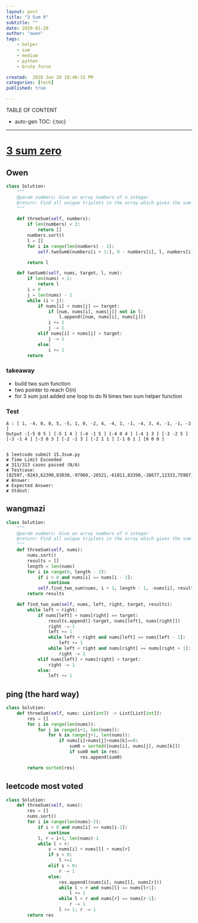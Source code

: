 ```yaml
---
layout: post
title: "3 Sum 0"
subtitle: ""
date: 2020-01-28
author: "owen"
tags: 
    - helper
    - sum
    - medium
    - python
    - brute force

created:  2020 Jan 28 10:46:15 PM
categories: [tech]
published: true

---
```


TABLE OF CONTENT

* auto-gen TOC:
{:toc}

- - -

# [3 sum zero](https://www.interviewbit.com/problems/3-sum-zero/)

## Owen

```python
class Solution:
    """
    @param numbers: Give an array numbers of n integer
    @return: Find all unique triplets in the array which gives the sum of zero.
    """

    def threeSum(self, numbers):
        if len(numbers) < 3:
            return []
        numbers.sort()
        l = []
        for i in range(len(numbers) - 2):
            self.twoSum6(numbers[i + 1:], 0 - numbers[i], l, numbers[i])

        return l

    def twoSum6(self, nums, target, l, num):
        if len(nums) < 2:
            return l
        i = 0
        j = len(nums) - 1
        while (i < j):
            if nums[i] + nums[j] == target:
                if [num, nums[i], nums[j]] not in l:
                    l.append([num, nums[i], nums[j]])
                i += 1
                j -= 1
            elif nums[i] + nums[j] > target:
                j -= 1
            else:
                i += 1
        return 
```
### takeaway 

- build two sum function 
- two pointer to reach O(n) 
- for 3 sum just added one loop to do N times two sum helper function 

### Test

    A : [ 1, -4, 0, 0, 5, -5, 1, 0, -2, 4, -4, 1, -1, -4, 3, 4, -1, -1, -3 ]
    Output :[-5 0 5 ] [-5 1 4 ] [-4 -1 5 ] [-4 0 4 ] [-4 1 3 ] [-3 -2 5 ] [-3 -1 4 ] [-3 0 3 ] [-2 -1 3 ] [-2 1 1 ] [-1 0 1 ] [0 0 0 ] 


    $ leetcode submit 15.3sum.py
    ✘ Time Limit Exceeded
    ✘ 311/313 cases passed (N/A)
    ✘ Testcase: [82597,-9243,62390,83030,-97960,-26521,-61011,83390,-38677,12333,75987,46091,83794,19355,-71037,-6242,-28801,324,1202,-90885,-2989,-95597,-34333,35528,5680,89093,-90606,50360,-29393,-27012,53313,65213,99818,-82405,-41661,-3333,-51952,72135,-1523,26377,74685,96992,92263,15929,5467,-99555,-43348,-41689,-60383,-3990,32165,65265,-72973,-58372,12741,-48568,-46596,72419,-1859,34153,62937,81310,-61823,-96770,-54944,8845,-91184,24208,-29078,31495,65258,14198,85395,70506,-40908,56740,-12228,-40072,32429,93001,68445,-73927,25731,-91859,-24150,10093,-60271,-81683,-18126,51055,48189,-6468,25057,81194,-58628,74042,66158,-14452,-49851,-43667,11092,39189,-17025,-79173,13606,83172,92647,-59741,19343,-26644,-57607,82908,-20655,1637,80060,98994,39331,-31274,-61523,91225,-72953,13211,-75116,-98421,-41571,-69074,99587,39345,42151,-2460,98236,15690,-52507,-95803,-48935,-46492,-45606,-79254,-99851,52533,73486,39948,-7240,71815,-585,-96252,90990,-93815,93340,-71848,58733,-14859,-83082,-75794,-82082,-24871,-15206,91207,-56469,-93618,67131,-8682,75719,87429,-98757,-7535,-24890,-94160,85003,33928,75538,97456,-66424,-60074,-8527,-28697,-22308,2246,-70134,-82319,-10184,87081,-34949,-28645,-47352,-83966,-60418,-15293,-53067,-25921,55172,75064,95859,48049,34311,-86931,-38586,33686,-36714,96922,76713,-22165,-80585,-34503,-44516,39217,-28457,47227,-94036,43457,24626,-87359,26898,-70819,30528,-32397,-69486,84912,-1187,-98986,-32958,4280,-79129,-65604,9344,58964,50584,71128,-55480,24986,15086,-62360,-42977,-49482,-77256,-36895,-74818,20,3063,-49426,28152,-97329,6086,86035,-88743,35241,44249,19927,-10660,89404,24179,-26621,-6511,57745,-28750,96340,-97160,-97822,-49979,52307,79462,94273,-24808,77104,9255,-83057,77655,21361,55956,-9096,48599,-40490,-55107,2689,29608,20497,66834,-34678,23553,-81400,-66630,-96321,-34499,-12957,-20564,25610,-4322,-58462,20801,53700,71527,24669,-54534,57879,-3221,33636,3900,97832,-27688,-98715,5992,24520,-55401,-57613,-69926,57377,-77610,20123,52174,860,60429,-91994,-62403,-6218,-90610,-37263,-15052,62069,-96465,44254,89892,-3406,19121,-41842,-87783,-64125,-56120,73904,-22797,-58118,-4866,5356,75318,46119,21276,-19246,-9241,-97425,57333,-15802,93149,25689,-5532,95716,39209,-87672,-29470,-16324,-15331,27632,-39454,56530,-16000,29853,46475,78242,-46602,83192,-73440,-15816,50964,-36601,89758,38375,-40007,-36675,-94030,67576,46811,-64919,45595,76530,40398,35845,41791,67697,-30439,-82944,63115,33447,-36046,-50122,-34789,43003,-78947,-38763,-89210,32756,-20389,-31358,-90526,-81607,88741,86643,98422,47389,-75189,13091,95993,-15501,94260,-25584,-1483,-67261,-70753,25160,89614,-90620,-48542,83889,-12388,-9642,-37043,-67663,28794,-8801,13621,12241,55379,84290,21692,-95906,-85617,-17341,-63767,80183,-4942,-51478,30997,-13658,8838,17452,-82869,-39897,68449,31964,98158,-49489,62283,-62209,-92792,-59342,55146,-38533,20496,62667,62593,36095,-12470,5453,-50451,74716,-17902,3302,-16760,-71642,-34819,96459,-72860,21638,47342,-69897,-40180,44466,76496,84659,13848,-91600,-90887,-63742,-2156,-84981,-99280,94326,-33854,92029,-50811,98711,-36459,-75555,79110,-88164,-97397,-84217,97457,64387,30513,-53190,-83215,252,2344,-27177,-92945,-89010,82662,-11670,86069,53417,42702,97082,3695,-14530,-46334,17910,77999,28009,-12374,15498,-46941,97088,-35030,95040,92095,-59469,-24761,46491,67357,-66658,37446,-65130,-50416,99197,30925,27308,54122,-44719,12582,-99525,-38446,-69050,-22352,94757,-56062,33684,-40199,-46399,96842,-50881,-22380,-65021,40582,53623,-76034,77018,-97074,-84838,-22953,-74205,79715,-33920,-35794,-91369,73421,-82492,63680,-14915,-33295,37145,76852,-69442,60125,-74166,74308,-1900,-30195,-16267,-60781,-27760,5852,38917,25742,-3765,49097,-63541,98612,-92865,-30248,9612,-8798,53262,95781,-42278,-36529,7252,-27394,-5021,59178,80934,-48480,-75131,-54439,-19145,-48140,98457,-6601,-51616,-89730,78028,32083,-48904,16822,-81153,-8832,48720,-80728,-45133,-86647,-4259,-40453,2590,28613,50523,-4105,-27790,-74579,-17223,63721,33489,-47921,97628,-97691,-14782,-65644,18008,-93651,-71266,80990,-76732,-47104,35368,28632,59818,-86269,-89753,34557,-92230,-5933,-3487,-73557,-13174,-43981,-43630,-55171,30254,-83710,-99583,-13500,71787,5017,-25117,-78586,86941,-3251,-23867,-36315,75973,86272,-45575,77462,-98836,-10859,70168,-32971,-38739,-12761,93410,14014,-30706,-77356,-85965,-62316,63918,-59914,-64088,1591,-10957,38004,15129,-83602,-51791,34381,-89382,-26056,8942,5465,71458,-73805,-87445,-19921,-80784,69150,-34168,28301,-68955,18041,6059,82342,9947,39795,44047,-57313,48569,81936,-2863,-80932,32976,-86454,-84207,33033,32867,9104,-16580,-25727,80157,-70169,53741,86522,84651,68480,84018,61932,7332,-61322,-69663,76370,41206,12326,-34689,17016,82975,-23386,39417,72793,44774,-96259,3213,79952,29265,-61492,-49337,14162,65886,3342,-41622,-62659,-90402,-24751,88511,54739,-21383,-40161,-96610,-24944,-602,-76842,-21856,69964,43994,-15121,-85530,12718,13170,-13547,69222,62417,-75305,-81446,-38786,-52075,-23110,97681,-82800,-53178,11474,35857,94197,-58148,-23689,32506,92154,-64536,-73930,-77138,97446,-83459,70963,22452,68472,-3728,-25059,-49405,95129,-6167,12808,99918,30113,-12641,-26665,86362,-33505,50661,26714,33701,89012,-91540,40517,-12716,-57185,-87230,29914,-59560,13200,-72723,58272,23913,-45586,-96593,-26265,-2141,31087,81399,92511,-34049,20577,2803,26003,8940,42117,40887,-82715,38269,40969,-50022,72088,21291,-67280,-16523,90535,18669,94342,-39568,-88080,-99486,-20716,23108,-28037,63342,36863,-29420,-44016,75135,73415,16059,-4899,86893,43136,-7041,33483,-67612,25327,40830,6184,61805,4247,81119,-22854,-26104,-63466,63093,-63685,60369,51023,51644,-16350,74438,-83514,99083,10079,-58451,-79621,48471,67131,-86940,99093,11855,-22272,-67683,-44371,9541,18123,37766,-70922,80385,-57513,-76021,-47890,36154,72935,84387,-92681,-88303,-7810,59902,-90,-64704,-28396,-66403,8860,13343,33882,85680,7228,28160,-14003,54369,-58893,92606,-63492,-10101,64714,58486,29948,-44679,-22763,10151,-56695,4031,-18242,-36232,86168,-14263,9883,47124,47271,92761,-24958,-73263,-79661,-69147,-18874,29546,-92588,-85771,26451,-86650,-43306,-59094,-47492,-34821,-91763,-47670,33537,22843,67417,-759,92159,63075,94065,-26988,55276,65903,30414,-67129,-99508,-83092,-91493,-50426,14349,-83216,-76090,32742,-5306,-93310,-60750,-60620,-45484,-21108,-58341,-28048,-52803,69735,78906,81649,32565,-86804,-83202,-65688,-1760,89707,93322,-72750,84134,71900,-37720,19450,-78018,22001,-23604,26276,-21498,65892,-72117,-89834,-23867,55817,-77963,42518,93123,-83916,63260,-2243,-97108,85442,-36775,17984,-58810,99664,-19082,93075,-69329,87061,79713,16296,70996,13483,-74582,49900,-27669,-40562,1209,-20572,34660,83193,75579,7344,64925,88361,60969,3114,44611,-27445,53049,-16085,-92851,-53306,13859,-33532,86622,-75666,-18159,-98256,51875,-42251,-27977,-18080,23772,38160,41779,9147,94175,99905,-85755,62535,-88412,-52038,-68171,93255,-44684,-11242,-104,31796,62346,-54931,-55790,-70032,46221,56541,-91947,90592,93503,4071,20646,4856,-63598,15396,-50708,32138,-85164,38528,-89959,53852,57915,-42421,-88916,-75072,67030,-29066,49542,-71591,61708,-53985,-43051,28483,46991,-83216,80991,-46254,-48716,39356,-8270,-47763,-34410,874,-1186,-7049,28846,11276,21960,-13304,-11433,-4913,55754,79616,70423,-27523,64803,49277,14906,-97401,-92390,91075,70736,21971,-3303,55333,-93996,76538,54603,-75899,98801,46887,35041,48302,-52318,55439,24574,14079,-24889,83440,14961,34312,-89260,-22293,-81271,-2586,-71059,-10640,-93095,-5453,-70041,66543,74012,-11662,-52477,-37597,-70919,92971,-17452,-67306,-80418,7225,-89296,24296,86547,37154,-10696,74436,-63959,58860,33590,-88925,-97814,-83664,85484,-8385,-50879,57729,-74728,-87852,-15524,-91120,22062,28134,80917,32026,49707,-54252,-44319,-35139,13777,44660,85274,25043,58781,-89035,-76274,6364,-63625,72855,43242,-35033,12820,-27460,77372,-47578,-61162,-70758,-1343,-4159,64935,56024,-2151,43770,19758,-30186,-86040,24666,-62332,-67542,73180,-25821,-27826,-45504,-36858,-12041,20017,-24066,-56625,-52097,-47239,-90694,8959,7712,-14258,-5860,55349,61808,-4423,-93703,64681,-98641,-25222,46999,-83831,-54714,19997,-68477,66073,51801,-66491,52061,-52866,79907,-39736,-68331,68937,91464,98892,910,93501,31295,-85873,27036,-57340,50412,21,-2445,29471,71317,82093,-94823,-54458,-97410,39560,-7628,66452,39701,54029,37906,46773,58296,60370,-61090,85501,-86874,71443,-72702,-72047,14848,34102,77975,-66294,-36576,31349,52493,-70833,-80287,94435,39745,-98291,84524,-18942,10236,93448,50846,94023,-6939,47999,14740,30165,81048,84935,-19177,-13594,32289,62628,-90612,-542,-66627,64255,71199,-83841,-82943,-73885,8623,-67214,-9474,-35249,62254,-14087,-90969,21515,-83303,94377,-91619,19956,-98810,96727,-91939,29119,-85473,-82153,-69008,44850,74299,-76459,-86464,8315,-49912,-28665,59052,-69708,76024,-92738,50098,18683,-91438,18096,-19335,35659,91826,15779,-73070,67873,-12458,-71440,-46721,54856,97212,-81875,35805,36952,68498,81627,-34231,81712,27100,-9741,-82612,18766,-36392,2759,41728,69743,26825,48355,-17790,17165,56558,3295,-24375,55669,-16109,24079,73414,48990,-11931,-78214,90745,19878,35673,-15317,-89086,94675,-92513,88410,-93248,-19475,-74041,-19165,32329,-26266,-46828,-18747,45328,8990,-78219,-25874,-74801,-44956,-54577,-29756,-99822,-35731,-18348,-68915,-83518,-53451,95471,-2954,-13706,-8763,-21642,-37210,16814,-60070,-42743,27697,-36333,-42362,11576,85742,-82536,68767,-56103,-63012,71396,-78464,-68101,-15917,-11113,-3596,77626,-60191,-30585,-73584,6214,-84303,18403,23618,-15619,-89755,-59515,-59103,-74308,-63725,-29364,-52376,-96130,70894,-12609,50845,-2314,42264,-70825,64481,55752,4460,-68603,-88701,4713,-50441,-51333,-77907,97412,-66616,-49430,60489,-85262,-97621,-18980,44727,-69321,-57730,66287,-92566,-64427,-14270,11515,-92612,-87645,61557,24197,-81923,-39831,-10301,-23640,-76219,-68025,92761,-76493,68554,-77734,-95620,-11753,-51700,98234,-68544,-61838,29467,46603,-18221,-35441,74537,40327,-58293,75755,-57301,-7532,-94163,18179,-14388,-22258,-46417,-48285,18242,-77551,82620,250,-20060,-79568,-77259,82052,-98897,-75464,48773,-79040,-11293,45941,-67876,-69204,-46477,-46107,792,60546,-34573,-12879,-94562,20356,-48004,-62429,96242,40594,2099,99494,25724,-39394,-2388,-18563,-56510,-83570,-29214,3015,74454,74197,76678,-46597,60630,-76093,37578,-82045,-24077,62082,-87787,-74936,58687,12200,-98952,70155,-77370,21710,-84625,-60556,-84128,925,65474,-15741,-94619,88377,89334,44749,22002,-45750,-93081,-14600,-83447,46691,85040,-66447,-80085,56308,44310,24979,-29694,57991,4675,-71273,-44508,13615,-54710,23552,-78253,-34637,50497,68706,81543,-88408,-21405,6001,-33834,-21570,-46692,-25344,20310,71258,-97680,11721,59977,59247,-48949,98955,-50276,-80844,-27935,-76102,55858,-33492,40680,66691,-33188,8284,64893,-7528,6019,-85523,8434,-64366,-56663,26862,30008,-7611,-12179,-70076,21426,-11261,-36864,-61937,-59677,929,-21052,3848,-20888,-16065,98995,-32293,-86121,-54564,77831,68602,74977,31658,40699,29755,98424,80358,-69337,26339,13213,-46016,-18331,64713,-46883,-58451,-70024,-92393,-4088,70628,-51185,71164,-75791,-1636,-29102,-16929,-87650,-84589,-24229,-42137,-15653,94825,13042,88499,-47100,-90358,-7180,29754,-65727,-42659,-85560,-9037,-52459,20997,-47425,17318,21122,20472,-23037,65216,-63625,-7877,-91907,24100,-72516,22903,-85247,-8938,73878,54953,87480,-31466,-99524,35369,-78376,89984,-15982,94045,-7269,23319,-80456,-37653,-76756,2909,81936,54958,-12393,60560,-84664,-82413,66941,-26573,-97532,64460,18593,-85789,-38820,-92575,-43663,-89435,83272,-50585,13616,-71541,-53156,727,-27644,16538,34049,57745,34348,35009,16634,-18791,23271,-63844,95817,21781,16590,59669,15966,-6864,48050,-36143,97427,-59390,96931,78939,-1958,50777,43338,-51149,39235,-27054,-43492,67457,-83616,37179,10390,85818,2391,73635,87579,-49127,-81264,-79023,-81590,53554,-74972,-83940,-13726,-39095,29174,78072,76104,47778,25797,-29515,-6493,-92793,22481,-36197,-65560,42342,15750,97556,99634,-56048,-35688,13501,63969,-74291,50911,39225,93702,-3490,-59461,-30105,-46761,-80113,92906,-68487,50742,36152,-90240,-83631,24597,-50566,-15477,18470,77038,40223,-80364,-98676,70957,-63647,99537,13041,31679,86631,37633,-16866,13686,-71565,21652,-46053,-80578,-61382,68487,-6417,4656,20811,67013,-30868,-11219,46,74944,14627,56965,42275,-52480,52162,-84883,-52579,-90331,92792,42184,-73422,-58440,65308,-25069,5475,-57996,59557,-17561,2826,-56939,14996,-94855,-53707,99159,43645,-67719,-1331,21412,41704,31612,32622,1919,-69333,-69828,22422,-78842,57896,-17363,27979,-76897,35008,46482,-75289,65799,20057,7170,41326,-76069,90840,-81253,-50749,3649,-42315,45238,-33924,62101,96906,58884,-7617,-28689,-66578,62458,50876,-57553,6739,41014,-64040,-34916,37940,13048,-97478,-11318,-89440,-31933,-40357,-59737,-76718,-14104,-31774,28001,4103,41702,-25120,-31654,63085,-3642,84870,-83896,-76422,-61520,12900,88678,85547,33132,-88627,52820,63915,-27472,78867,-51439,33005,-23447,-3271,-39308,39726,-74260,-31874,-36893,93656,910,-98362,60450,-88048,99308,13947,83996,-90415,-35117,70858,-55332,-31721,97528,82982,-86218,6822,25227,36946,97077,-4257,-41526,56795,89870,75860,-70802,21779,14184,-16511,-89156,-31422,71470,69600,-78498,74079,-19410,40311,28501,26397,-67574,-32518,68510,38615,19355,-6088,-97159,-29255,-92523,3023,-42536,-88681,64255,41206,44119,52208,39522,-52108,91276,-70514,83436,63289,-79741,9623,99559,12642,85950,83735,-21156,-67208,98088,-7341,-27763,-30048,-44099,-14866,-45504,-91704,19369,13700,10481,-49344,-85686,33994,19672,36028,60842,66564,-24919,33950,-93616,-47430,-35391,-28279,56806,74690,39284,-96683,-7642,-75232,37657,-14531,-86870,-9274,-26173,98640,88652,64257,46457,37814,-19370,9337,-22556,-41525,39105,-28719,51611,-93252,98044,-90996,21710,-47605,-64259,-32727,53611,-31918,-3555,33316,-66472,21274,-37731,-2919,15016,48779,-88868,1897,41728,46344,-89667,37848,68092,-44011,85354,-43776,38739,-31423,-66330,65167,-22016,59405,34328,-60042,87660,-67698,-59174,-1408,-46809,-43485,-88807,-60489,13974,22319,55836,-62995,-37375,-4185,32687,-36551,-75237,58280,26942,-73756,71756,78775,-40573,14367,-71622,-77338,24112,23414,-7679,-51721,87492,85066,-21612,57045,10673,-96836,52461,-62218,-9310,65862,-22748,89906,-96987,-98698,26956,-43428,46141,47456,28095,55952,67323,-36455,-60202,-43302,-82932,42020,77036,10142,60406,70331,63836,58850,-66752,52109,21395,-10238,-98647,-41962,27778,69060,98535,-28680,-52263,-56679,66103,-42426,27203,80021,10153,58678,36398,63112,34911,20515,62082,-15659,-40785,27054,43767,-20289,65838,-6954,-60228,-72226,52236,-35464,25209,-15462,-79617,-41668,-84083,62404,-69062,18913,46545,20757,13805,24717,-18461,-47009,-25779,68834,64824,34473,39576,31570,14861,-15114,-41233,95509,68232,67846,84902,-83060,17642,-18422,73688,77671,-26930,64484,-99637,73875,6428,21034,-73471,19664,-68031,15922,-27028,48137,54955,-82793,-41144,-10218,-24921,-28299,-2288,68518,-54452,15686,-41814,66165,-72207,-61986,80020,50544,-99500,16244,78998,40989,14525,-56061,-24692,-94790,21111,37296,-90794,72100,70550,-31757,17708,-74290,61910,78039,-78629,-25033,73172,-91953,10052,64502,99585,-1741,90324,-73723,68942,28149,30218,24422,16659,10710,-62594,94249,96588,46192,34251,73500,-65995,-81168,41412,-98724,-63710,-54696,-52407,19746,45869,27821,-94866,-76705,-13417,-61995,-71560,43450,67384,-8838,-80293,-28937,23330,-89694,-40586,46918,80429,-5475,78013,25309,-34162,37236,-77577,86744,26281,-29033,-91813,35347,13033,-13631,-24459,3325,-71078,-75359,81311,19700,47678,-74680,-84113,45192,35502,37675,19553,76522,-51098,-18211,89717,4508,-82946,27749,85995,89912,-53678,-64727,-14778,32075,-63412,-40524,86440,-2707,-36821,63850,-30883,67294,-99468,-23708,34932,34386,98899,29239,-23385,5897,54882,98660,49098,70275,17718,88533,52161,63340,50061,-89457,19491,-99156,24873,-17008,64610,-55543,50495,17056,-10400,-56678,-29073,-42960,-76418,98562,-88104,-96255,10159,-90724,54011,12052,45871,-90933,-69420,67039,37202,78051,-52197,-40278,-58425,65414,-23394,-1415,6912,-53447,7352,17307,-78147,63727,98905,55412,-57658,-32884,-44878,22755,39730,3638,35111,39777,74193,38736,-11829,-61188,-92757,55946,-71232,-63032,-83947,39147,-96684,-99233,25131,-32197,24406,-55428,-61941,25874,-69453,64483,-19644,-68441,12783,87338,-48676,66451,-447,-61590,50932,-11270,29035,65698,-63544,10029,80499,-9461,86368,91365,-81810,-71914,-52056,-13782,44240,-30093,-2437,24007,67581,-17365,-69164,-8420,-69289,-29370,48010,90439,13141,69243,50668,39328,61731,78266,-81313,17921,-38196,55261,9948,-24970,75712,-72106,28696,7461,31621,61047,51476,56512,11839,-96916,-82739,28924,-99927,58449,37280,69357,11219,-32119,-62050,-48745,-83486,-52376,42668,82659,68882,38773,46269,-96005,97630,25009,-2951,-67811,99801,81587,-79793,-18547,-83086,69512,33127,-92145,-88497,47703,59527,1909,88785,-88882,69188,-46131,-5589,-15086,36255,-53238,-33009,82664,53901,35939,-42946,-25571,33298,69291,53199,74746,-40127,-39050,91033,51717,-98048,87240,36172,65453,-94425,-63694,-30027,59004,88660,3649,-20267,-52565,-67321,34037,4320,91515,-56753,60115,27134,68617,-61395,-26503,-98929,-8849,-63318,10709,-16151,61905,-95785,5262,23670,-25277,90206,-19391,45735,37208,-31992,-92450,18516,-90452,-58870,-58602,93383,14333,17994,82411,-54126,-32576,35440,-60526,-78764,-25069,-9022,-394,92186,-38057,55328,-61569,67780,77169,19546,-92664,-94948,44484,-13439,83529,27518,-48333,72998,38342,-90553,-98578,-76906,81515,-16464,78439,92529,35225,-39968,-10130,-7845,-32245,-74955,-74996,67731,-13897,-82493,33407,93619,59560,-24404,-57553,19486,-45341,34098,-24978,-33612,79058,71847,76713,-95422,6421,-96075,-59130,-28976,-16922,-62203,69970,68331,21874,40551,89650,51908,58181,66480,-68177,34323,-3046,-49656,-59758,43564,-10960,-30796,15473,-20216,46085,-85355,41515,-30669,-87498,57711,56067,63199,-83805,62042,91213,-14606,4394,-562,74913,10406,96810,-61595,32564,31640,-9732,42058,98052,-7908,-72330,1558,-80301,34878,32900,3939,-8824,88316,20937,21566,-3218,-66080,-31620,86859,54289,90476,-42889,-15016,-18838,75456,30159,-67101,42328,-92703,85850,-5475,23470,-80806,68206,17764,88235,46421,-41578,74005,-81142,80545,20868,-1560,64017,83784,68863,-97516,-13016,-72223,79630,-55692,82255,88467,28007,-34686,-69049,-41677,88535,-8217,68060,-51280,28971,49088,49235,26905,-81117,-44888,40623,74337,-24662,97476,79542,-72082,-35093,98175,-61761,-68169,59697,-62542,-72965,59883,-64026,-37656,-92392,-12113,-73495,98258,68379,-21545,64607,-70957,-92254,-97460,-63436,-8853,-19357,-51965,-76582,12687,-49712,45413,-60043,33496,31539,-57347,41837,67280,-68813,52088,-13155,-86430,-15239,-45030,96041,18749,-23992,46048,35243,-79450,85425,-58524,88781,-39454,53073,-48864,-82289,39086,82540,-11555,25014,-5431,-39585,-89526,2705,31953,-81611,36985,-56022,68684,-27101,11422,64655,-26965,-63081,-13840,-91003,-78147,-8966,41488,1988,99021,-61575,-47060,65260,-23844,-21781,-91865,-19607,44808,2890,63692,-88663,-58272,15970,-65195,-45416,-48444,-78226,-65332,-24568,42833,-1806,-71595,80002,-52250,30952,48452,-90106,31015,-22073,62339,63318,78391,28699,77900,-4026,-76870,-45943,33665,9174,-84360,-22684,-16832,-67949,-38077,-38987,-32847,51443,-53580,-13505,9344,-92337,26585,70458,-52764,-67471,-68411,-1119,-2072,-93476,67981,40887,-89304,-12235,41488,1454,5355,-34855,-72080,24514,-58305,3340,34331,8731,77451,-64983,-57876,82874,62481,-32754,-39902,22451,-79095,-23904,78409,-7418,77916]
    ✘ Answer:
    ✘ Expected Answer:
    ✘ Stdout:

## wangmazi

```python
class Solution:
    """
    @param numbers: Give an array numbers of n integer
    @return: Find all unique triplets in the array which gives the sum of zero.
    """
    def threeSum(self, nums):
        nums.sort()
        results = []
        length = len(nums)
        for i in range(0, length - 2):
            if i > 0 and nums[i] == nums[i - 1]:
                continue
            self.find_two_sum(nums, i + 1, length - 1, -nums[i], results)
        return results

    def find_two_sum(self, nums, left, right, target, results):
        while left < right:
            if nums[left] + nums[right] == target:
                results.append([-target, nums[left], nums[right]])
                right -= 1
                left += 1
                while left < right and nums[left] == nums[left - 1]:
                    left += 1
                while left < right and nums[right] == nums[right + 1]:
                    right -= 1
            elif nums[left] + nums[right] > target:
                right -= 1
            else:
                left += 1
```


## ping (the hard way)

```python
class Solution:
    def threeSum(self, nums: List[int]) -> List[List[int]]:
        res = []
        for i in range(len(nums)):
            for j in range(i+1, len(nums)):
                for k in range(j+1, len(nums)):
                    if nums[i]+nums[j]+nums[k]==0:
                        sum0 = sorted([nums[i], nums[j], nums[k]])
                        if sum0 not in res:
                            res.append(sum0)

        return sorted(res)
```


## leetcode most voted

```python
class Solution:
    def threeSum(self, nums):
        res = []
        nums.sort()
        for i in range(len(nums)-2):
            if i > 0 and nums[i] == nums[i-1]:
                continue
            l, r = i+1, len(nums)-1
            while l < r:
                s = nums[i] + nums[l] + nums[r]
                if s < 0:
                    l +=1
                elif s > 0:
                    r -= 1
                else:
                    res.append((nums[i], nums[l], nums[r]))
                    while l < r and nums[l] == nums[l+1]:
                        l += 1
                    while l < r and nums[r] == nums[r-1]:
                        r -= 1
                    l += 1; r -= 1
        return res
```

